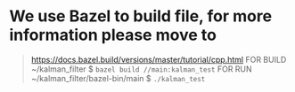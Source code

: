 # We use Bazel to build file, for more information please move to 
> https://docs.bazel.build/versions/master/tutorial/cpp.html 
FOR BUILD ~/kalman_filter $ ```bazel build //main:kalman_test```
FOR RUN ~/kalman_filter/bazel-bin/main $ ```./kalman_test```
